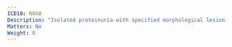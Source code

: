```yaml
---
ICD10: N068
Description: "Isolated proteinuria with specified morphological lesion: Other"
Matters: No
Weight: 0
---
```


